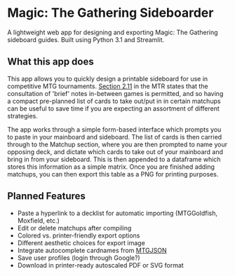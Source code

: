 # Magic: The Gathering Sideboarder
A lightweight web app for designing and exporting Magic: The Gathering sideboard guides.
Built using Python 3.1 and Streamlit.

## What this app does
This app allows you to quickly design a printable sideboard for use in competitive MTG tournaments. [Section 2.11](https://blogs.magicjudges.org/rules/mtr2-11/) in the MTR states that the consultation of 'brief' notes in-between games is permitted, and so having a compact pre-planned list of cards to take out/put in in certain matchups can be useful to save time if you are expecting an assortment of different strategies. 

The app works through a simple form-based interface which prompts you to paste in your mainboard and sideboard. The list of cards is then carried through to the Matchup section, where you are then prompted to name your opposing deck, and dictate which cards to take out of your mainboard and bring in from your sideboard. This is then appended to a dataframe which stores this information as a simple matrix. Once you are finished adding matchups, you can then export this table as a PNG for printing purposes.

## Planned Features
- Paste a hyperlink to a decklist for automatic importing (MTGGoldfish, Moxfield, etc.)
- Edit or delete matchups after compiling
- Colored vs. printer-friendly export options
- Different aesthetic choices for export image
- Integrate autocomplete cardnames from [MTGJSON](https://mtgjson.com)
- Save user profiles (login through Google?)
- Download in printer-ready autoscaled PDF or SVG format
